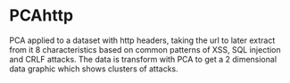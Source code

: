 # PCAhttp
PCA applied to a dataset with http headers, taking the url to later extract from it 8 characteristics based on common patterns of XSS, SQL injection and CRLF attacks. The data is transform with PCA to get a 2 dimensional data graphic which shows clusters of attacks.
